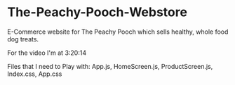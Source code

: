 # The-Peachy-Pooch-Webstore
E-Commerce website for The Peachy Pooch which sells healthy, whole food dog treats.

For the video I'm at 3:20:14

Files that I need to Play with: App.js, HomeScreen.js, ProductScreen.js, Index.css, App.css